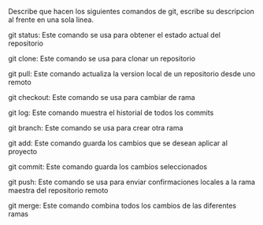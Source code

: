 Describe que hacen los siguientes comandos de git, escribe su descripcion al frente en una sola linea.

git status: Este comando se usa para obtener el estado actual del repositorio

git clone: Este comando se usa para clonar un repositorio

git pull: Este comando actualiza la version local de un repositorio desde uno remoto

git checkout: Este comando se usa para cambiar de rama

git log: Este comando muestra el historial de todos los commits

git branch: Este comando se usa para crear otra rama 

git add: Este comando guarda los cambios que se desean aplicar al proyecto

git commit: Este comando guarda los cambios seleccionados

git push: Este comando se usa para enviar confirmaciones locales a la rama maestra del repositorio remoto

git merge: Este comando combina todos los cambios de las diferentes ramas
